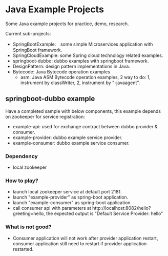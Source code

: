 # Java Example Projects

Some Java example projects for practice, demo, research.  

Current sub-projects:     
* SpringBootExample:　some simple Microservices application with SpringBoot framework.
* SpringCloudExample: some Spring cloud technology related examples.
* springboot-dubbo: dubbo examples with springboot framework.
* DesignPattern: design pattern implementations in Java.
* Bytecode: Java Bytecode operation examples          
  * asm: Java ASM Bytecode operation examples, 2 way to do: 1, instrument by classWriter, 2, instrument by "-javaagent".
  
       
## springboot-dubbo example
Have a completed sample with below components, this example depends on zookeeper for service registration: 
* example-api: used for exchange contract between dubbo provider & consumer.
* example-provider: dubbo example service provider.
* example-consumer: dubbo example service consumer.

### Dependency
* local zookeeper

### How to play?
* launch local zookeeper service at default port 2181.
* launch "example-provider" as spring-boot application.
* launch "example-consumer" as spring-boot application.
* call consumer api with parameters at http://localhost:8082/hello?greeting=hello, the expected output is "Default Service Provider: hello"

### What is not good?
* Consumer application will not work after provider application restart, consumer application still need to restart if provider application restarted. 